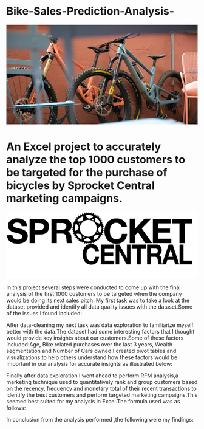 # Bike-Sales-Prediction-Analysis- 
![](imgs/Homeslider_.jpg)
# An Excel project to accurately analyze the top 1000 customers to be targeted for the purchase of bicycles by Sprocket Central marketing campaigns.

![](imgs/sprocket_central_logo.png)

In this project several steps were conducted to come up with the final analysis of the first 1000 customers to be targeted when the company would be doing its next sales pitch.
My first task was to take a look at the dataset provided and identify all data quality issues with the dataset.Some of the issues I found included:


After data-cleaning my next task was data exploration to familiarize myself better with the data.The dataset had some interesting factors that I thought would provide key insights about our customers.Some of these factors included:Age, Bike related purchases over the last 3 years, Wealth segmentation and Number of Cars owned.I created pivot tables and visualizations to help others understand how these factors would be important in our analysis for accurate insights as illustrated below:



Finally after data exploration I went ahead to perform RFM analysis,a marketing technique used to quantitatively rank and group customers based on the recency, frequency and monetary total of their recent transactions to identify the best customers and perform targeted marketing campaigns.This seemed best suited for my analysis in Excel.The formula used was as follows:


In conclusion from the analysis performed ,the following were my findings:
